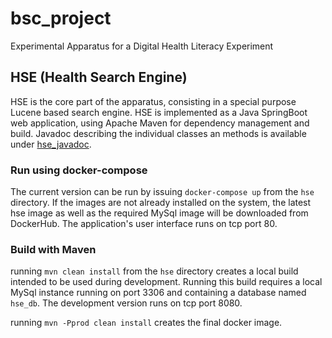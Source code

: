 # bsc_project
Experimental Apparatus for a Digital Health Literacy Experiment

## HSE (Health Search Engine)

HSE is the core part of the apparatus, consisting in a special purpose Lucene based search engine. HSE is implemented as a Java SpringBoot web application, using Apache Maven for dependency management and build. Javadoc describing the individual classes an methods is available under [hse_javadoc](hse_javadoc).

### Run using docker-compose

The current version can be run by issuing `docker-compose up`
from the `hse` directory.
If the images are not already installed on the system, the latest hse image as well as
the required MySql image will be downloaded from DockerHub.
The application's user interface runs on tcp port 80.

### Build with Maven

running `mvn clean install`
from the `hse` directory creates a local build intended to be used during development. Running this build requires a local MySql instance running on port 3306 and containing a database named `hse_db`.
The development version runs on tcp port 8080.

running
  `mvn -Pprod clean install` creates the final docker image.


